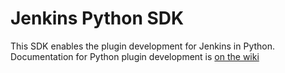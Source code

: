 # Jenkins Python SDK #
This SDK enables the plugin development for Jenkins in Python.  
Documentation for Python plugin development is [on the wiki](https://github.com/jenkinsci/jenkins.py/wiki)
